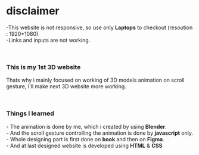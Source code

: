 <h1>disclaimer</h1>
<p>
  -This website is not responsive, so use only <strong>Laptops</strong> to checkout (resoution : 1920*1080) <br>
  -Links and inputs are not working.
</p>
<br>
<h3>This is my 1st 3D website</h3>
<p>Thats why i mainly focused on working of 3D models animation on scroll gesture, I'll make next 3D website more working.</p>
<br>
<h3>Things I learned</h3>
<p>
  - The animation is done by me, which i created by using <strong>Blender</strong>.<br>
  - And the scroll gesture controlling the animation is done by <strong>javascript</strong> only.<br>
  - Whole designing part is first done on <strong>book</strong> and then on <strong>Figma</strong>.<br>
  - And at last designed website is developed using <strong>HTML</strong> & <strong>CSS</strong>
</p>
